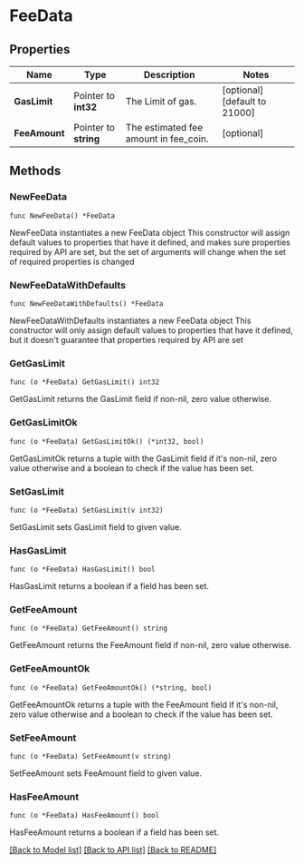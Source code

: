 # FeeData

## Properties

Name | Type | Description | Notes
------------ | ------------- | ------------- | -------------
**GasLimit** | Pointer to **int32** | The Limit of gas. | [optional] [default to 21000]
**FeeAmount** | Pointer to **string** | The estimated fee amount in fee_coin. | [optional] 

## Methods

### NewFeeData

`func NewFeeData() *FeeData`

NewFeeData instantiates a new FeeData object
This constructor will assign default values to properties that have it defined,
and makes sure properties required by API are set, but the set of arguments
will change when the set of required properties is changed

### NewFeeDataWithDefaults

`func NewFeeDataWithDefaults() *FeeData`

NewFeeDataWithDefaults instantiates a new FeeData object
This constructor will only assign default values to properties that have it defined,
but it doesn't guarantee that properties required by API are set

### GetGasLimit

`func (o *FeeData) GetGasLimit() int32`

GetGasLimit returns the GasLimit field if non-nil, zero value otherwise.

### GetGasLimitOk

`func (o *FeeData) GetGasLimitOk() (*int32, bool)`

GetGasLimitOk returns a tuple with the GasLimit field if it's non-nil, zero value otherwise
and a boolean to check if the value has been set.

### SetGasLimit

`func (o *FeeData) SetGasLimit(v int32)`

SetGasLimit sets GasLimit field to given value.

### HasGasLimit

`func (o *FeeData) HasGasLimit() bool`

HasGasLimit returns a boolean if a field has been set.

### GetFeeAmount

`func (o *FeeData) GetFeeAmount() string`

GetFeeAmount returns the FeeAmount field if non-nil, zero value otherwise.

### GetFeeAmountOk

`func (o *FeeData) GetFeeAmountOk() (*string, bool)`

GetFeeAmountOk returns a tuple with the FeeAmount field if it's non-nil, zero value otherwise
and a boolean to check if the value has been set.

### SetFeeAmount

`func (o *FeeData) SetFeeAmount(v string)`

SetFeeAmount sets FeeAmount field to given value.

### HasFeeAmount

`func (o *FeeData) HasFeeAmount() bool`

HasFeeAmount returns a boolean if a field has been set.


[[Back to Model list]](../README.md#documentation-for-models) [[Back to API list]](../README.md#documentation-for-api-endpoints) [[Back to README]](../README.md)


